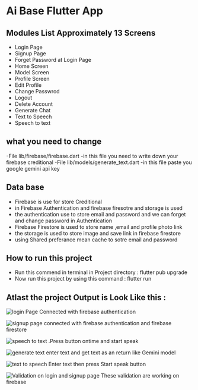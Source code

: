 # Ai Base Flutter App

## Modules List Approximately 13 Screens

- Login Page
- Signup Page
- Forget Password at Login Page
- Home Screen
- Model Screen
- Profile Screen
- Edit Profile
- Change Passwrod
- Logout
- Delete Account
- Generate Chat
- Text to Speech
- Speech to text
## what you need to change
-File lib/firebase/firebase.dart
-in  this file you need to write down your firebase creditional 
-File  lib/models/generate_text.dart
-in this file paste you google gemini api key
## Data base
- Firebase is use for store Creditional
- in Firebase Authentication and firebase firesotre and storage is used
- the authentication use to store email and password and we can forget and change password in Authentication
- Firebase Firestore is used to store name ,email and profile photo link
- the storage is used to store image and save link in firebase firestore
- using Shared preferance mean cache to sotre email and password 

## How to run this project
  - Run this commend in terminal in Project directory : flutter pub upgrade
  - Now run this project by using this command : flutter run
 
## Atlast the project Output is Look Like this :

![login Page Connected with firebase authentication](https://github.com/HusnainAliOfficial/Flutter-/assets/141839505/6ed78d15-5596-43be-887f-c30ba930c806)



![signup page connected with firebase authentication and firebase firestore ](https://github.com/HusnainAliOfficial/Flutter-/assets/141839505/943aaba5-fc99-4b01-87ce-cce855c46c08)



![speech to text .Press button ontime and start speak ](https://github.com/HusnainAliOfficial/Flutter-/assets/141839505/d3681807-a2c1-4921-83ee-174b8a4bf0a0)



![generate text enter text and get text as an return like Gemini model](https://github.com/HusnainAliOfficial/Flutter-/assets/141839505/366d5202-f51d-4396-9963-07e1a7681dc7)


![text to speech  Enter text then press Start speak button](https://github.com/HusnainAliOfficial/Flutter-/assets/141839505/7d2dc4fd-f417-4d86-a462-ac992710fcff)




![Validation on login and signup page These validation are working on firebase ](https://github.com/HusnainAliOfficial/Flutter-/assets/141839505/ed96bd6d-0565-40f6-bfb3-30dd5d57fba4)

